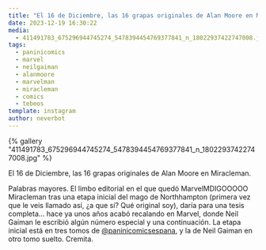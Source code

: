 ```yaml
---
title: "El 16 de Diciembre, las 16 grapas originales de Alan Moore en Miracleman"
date: 2023-12-19 16:30:22
media: 
  - 411491783_675296944745274_5478394454769377841_n_18022937422747008.jpg
tags: 
  - paninicomics
  - marvel
  - neilgaiman
  - alanmoore
  - marvelman
  - miracleman
  - comics
  - tebeos
template: instagram
author: neverbot
---
```


{% gallery "411491783_675296944745274_5478394454769377841_n_18022937422747008.jpg" %}

El 16 de Diciembre, las 16 grapas originales de Alan Moore en Miracleman.

Palabras mayores. El limbo editorial en el que quedó MarvelMDIGOOOOO Miracleman tras una etapa inicial del mago de Northhampton (primera vez que le veis llamado así, ¿a que sí? Qué original soy), daría para una tesis completa... hace ya unos años acabó recalando en Marvel, donde Neil Gaiman le escribió algún número especial y una continuación. La etapa inicial está en tres tomos de [@paninicomicsespana](https://instagram.com/paninicomicsespana), y la de Neil Gaiman en otro tomo suelto. Cremita.
